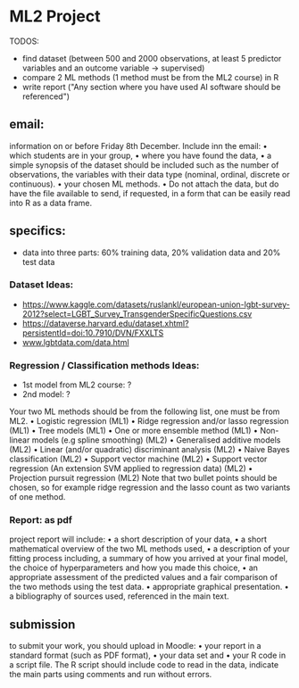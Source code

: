 # ML2 Project

TODOS:
- find dataset (between 500 and 2000 observations, at least 5 predictor variables and an outcome variable -> supervised)
- compare 2 ML methods (1 method must be from the ML2 course) in R
- write report ("Any section where you have used AI software should be referenced")

## email:
 information on or before Friday 8th December. Include inn the email:
• which students are in your group,
• where you have found the data,
• a simple synopsis of the dataset should be included such as the number of observations, the variables with their data type (nominal, ordinal, discrete or continuous).
• your chosen ML methods.
• Do not attach the data, but do have the file available to send, if requested, in a form that can be
easily read into R as a data frame.

## specifics:
- data into three parts: 60% training data, 20% validation data and 20% test data

### Dataset Ideas:
- https://www.kaggle.com/datasets/ruslankl/european-union-lgbt-survey-2012?select=LGBT_Survey_TransgenderSpecificQuestions.csv
- https://dataverse.harvard.edu/dataset.xhtml?persistentId=doi:10.7910/DVN/FXXLTS
- www.lgbtdata.com/data.html

### Regression / Classification methods Ideas:
- 1st model from ML2 course: ?
- 2nd model: ?

Your two ML methods should be from the following list, one must be from ML2.
• Logistic regression (ML1)
• Ridge regression and/or lasso regression (ML1)
• Tree models (ML1)
• One or more ensemble method (ML1)
• Non-linear models (e.g spline smoothing) (ML2)
• Generalised additive models (ML2)
• Linear (and/or quadratic) discriminant analysis (ML2)
• Naive Bayes classification (ML2)
• Support vector machine (ML2)
• Support vector regression (An extension SVM applied to regression data) (ML2) • Projection pursuit regression (ML2)
Note that two bullet points should be chosen, so for example ridge regression and the lasso count as two variants of one method.


### Report: as pdf

 project report will include:
• a short description of your data,
• a short mathematical overview of the two ML methods used,
• a description of your fitting process including, a summary of how you arrived at your final model, the choice of hyperparameters and how you made this choice,
• an appropriate assessment of the predicted values and a fair comparison of the two methods using the test data.
• appropriate graphical presentation.
• a bibliography of sources used, referenced in the main text.

## submission
 to submit your work, you should upload in Moodle:
• your report in a standard format (such as PDF format),
• your data set and
• your R code in a script file. The R script should include code to read in the data, indicate the main parts using comments and run without errors.
